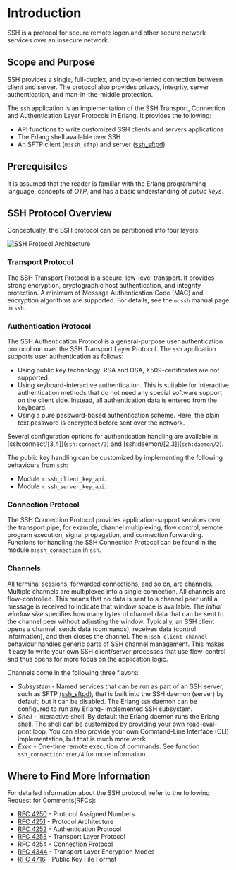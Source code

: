 # Introduction

SSH is a protocol for secure remote logon and other secure network services over an insecure network.

## Scope and Purpose

SSH provides a single, full-duplex, and byte-oriented connection between client and server. The protocol also provides privacy, integrity, server authentication, and man-in-the-middle protection.

The `ssh` application is an implementation of the SSH Transport, Connection and Authentication Layer Protocols in Erlang. It provides the following:

* API functions to write customized SSH clients and servers applications
* The Erlang shell available over SSH
* An SFTP client (`m:ssh_sftp`) and server ([ssh_sftpd](`m:ssh_sftp`))

## Prerequisites

It is assumed that the reader is familiar with the Erlang programming language, concepts of *OTP*, and has a basic understanding of *public keys*.

## SSH Protocol Overview

Conceptually, the SSH protocol can be partitioned into four layers:

![SSH Protocol Architecture](assets/SSH_protocols.png "SSH Protocol Architecture")

### Transport Protocol

The SSH Transport Protocol is a secure, low-level transport. It provides strong encryption, cryptographic host authentication, and integrity protection. A minimum of Message Authentication Code (MAC) and encryption algorithms are supported. For details, see the `m:ssh` manual page in `ssh`.

### Authentication Protocol

The SSH Authentication Protocol is a general-purpose user authentication protocol run over the SSH Transport Layer Protocol. The `ssh` application supports user authentication as follows:

* Using public key technology. RSA and DSA, X509-certificates are not supported.
* Using keyboard-interactive authentication. This is suitable for interactive authentication methods that do not need any special software support on the client side. Instead, all authentication data is entered from the keyboard.
* Using a pure password-based authentication scheme. Here, the plain text password is encrypted before sent over the network.

Several configuration options for authentication handling are available in [ssh:connect/\[3,4]](`ssh:connect/3`) and [ssh:daemon/\[2,3]](`ssh:daemon/2`).

The public key handling can be customized by implementing the following behaviours from `ssh`:

* Module `m:ssh_client_key_api`.
* Module `m:ssh_server_key_api`.

### Connection Protocol

The SSH Connection Protocol provides application-support services over the transport pipe, for example, channel multiplexing, flow control, remote program execution, signal propagation, and connection forwarding. Functions for handling the SSH Connection Protocol can be found in the module `m:ssh_connection` in `ssh`.

### Channels

All terminal sessions, forwarded connections, and so on, are channels. Multiple channels are multiplexed into a single connection. All channels are flow-controlled. This means that no data is sent to a channel peer until a message is received to indicate that window space is available. The *initial window size* specifies how many bytes of channel data that can be sent to the channel peer without adjusting the window. Typically, an SSH client opens a channel, sends data (commands), receives data (control information), and then closes the channel. The `m:ssh_client_channel` behaviour handles generic parts of SSH channel management. This makes it easy to write your own SSH client/server processes that use flow-control and thus opens for more focus on the application logic.

Channels come in the following three flavors:

* *Subsystem* \- Named services that can be run as part of an SSH server, such as SFTP [(ssh_sftpd)](`m:ssh_sftpd`), that is built into the SSH daemon (server) by default, but it can be disabled. The Erlang `ssh` daemon can be configured to run any Erlang- implemented SSH subsystem.
* *Shell* \- Interactive shell. By default the Erlang daemon runs the Erlang shell. The shell can be customized by providing your own read-eval-print loop. You can also provide your own Command-Line Interface (CLI) implementation, but that is much more work.
* *Exec* \- One-time remote execution of commands. See function `ssh_connection:exec/4` for more information.

## Where to Find More Information

For detailed information about the SSH protocol, refer to the following Request for Comments(RFCs):

* [RFC 4250](http://www.ietf.org/rfc/rfc4250.txt) \- Protocol Assigned Numbers
* [RFC 4251](http://www.ietf.org/rfc/rfc4251.txt) \- Protocol Architecture
* [RFC 4252](http://www.ietf.org/rfc/rfc4252.txt) \- Authentication Protocol
* [RFC 4253](http://www.ietf.org/rfc/rfc4253.txt) \- Transport Layer Protocol
* [RFC 4254](http://www.ietf.org/rfc/rfc4254.txt) \- Connection Protocol
* [RFC 4344](http://www.ietf.org/rfc/rfc4344.txt) \- Transport Layer Encryption Modes
* [RFC 4716](http://www.ietf.org/rfc/rfc4716.txt) \- Public Key File Format
